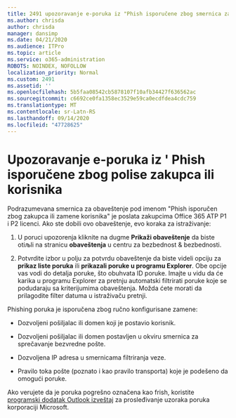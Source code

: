 ```yaml
---
title: 2491 upozoravanje e-poruka iz "Phish isporučene zbog smernica zakupca ili zamene korisnika"
ms.author: chrisda
author: chrisda
manager: dansimp
ms.date: 04/21/2020
ms.audience: ITPro
ms.topic: article
ms.service: o365-administration
ROBOTS: NOINDEX, NOFOLLOW
localization_priority: Normal
ms.custom: 2491
ms.assetid: ''
ms.openlocfilehash: 5b5faa08542cb5878107f10afb34427f636562ac
ms.sourcegitcommit: c6692ce0fa1358ec3529e59ca0ecdfdea4cdc759
ms.translationtype: MT
ms.contentlocale: sr-Latn-RS
ms.lasthandoff: 09/14/2020
ms.locfileid: "47728625"
---
```

# <a name="alert-email-messages-from-the-phish-delivered-due-to-tenant-or-user-override-policy"></a>Upozoravanje e-poruka iz ' Phish isporučene zbog polise zakupca ili korisnika

Podrazumevana smernica za obaveštenje pod imenom "Phish isporučen zbog zakupca ili zamene korisnika" je poslata zakupcima Office 365 ATP P1 i P2 licenci. Ako ste dobili ovo obaveštenje, evo koraka za istraživanje:

1. U poruci upozorenja kliknite na dugme **Prikaži obaveštenje** da biste otiљli na stranicu **obaveštenja** u centru za bezbednost & bezbednosti.

2. Potvrdite izbor u polju za potvrdu obaveštenje da biste videli opciju za **prikaz liste poruka** ili **prikazali poruke u programu Explorer**. Obe opcije vas vodi do detalja poruke, što obuhvata ID poruke. Imajte u vidu da će karika u programu Explorer za pretnju automatski filtrirati poruke koje se podudaraju sa kriterijumima obaveštenja. Možda ćete morati da prilagodite filter datuma u istraživaču pretnji.

Phishing poruka je isporučena zbog ručno konfigurisane zamene:

- Dozvoljeni pošiljalac ili domen koji je postavio korisnik.

- Dozvoljeni pošiljalac ili domen postavljen u okviru smernica za sprečavanje bezvredne pošte.

- Dozvoljena IP adresa u smernicama filtriranja veze.

- Pravilo toka pošte (poznato i kao pravilo transporta) koje je podešeno da omogući poruke.

Ako verujete da je poruka pogrešno označena kao frish, koristite [programski dodatak Outlook izveštaj](https://support.office.com/article/b5caa9f1-cdf3-4443-af8c-ff724ea719d2) za prosleđivanje uzoraka poruka korporaciji Microsoft.
